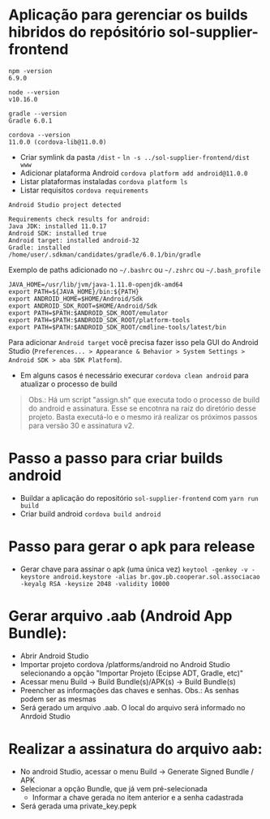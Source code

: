 # Aplicação para gerenciar os builds hibridos do repósitório sol-supplier-frontend

```
npm -version
6.9.0

node --version
v10.16.0

gradle --version
Gradle 6.0.1

cordova --version
11.0.0 (cordova-lib@11.0.0)

```

- Criar symlink da pasta `/dist` - `ln -s ../sol-supplier-frontend/dist www`
- Adicionar plataforma Android `cordova platform add android@11.0.0`
- Listar plataformas instaladas `cordova platform ls`
- Listar requisitos `cordova requirements`

```
Android Studio project detected

Requirements check results for android:
Java JDK: installed 11.0.17
Android SDK: installed true
Android target: installed android-32
Gradle: installed /home/user/.sdkman/candidates/gradle/6.0.1/bin/gradle
```

Exemplo de paths adicionado no `~/.bashrc` ou `~/.zshrc` ou ``~/.bash_profile``

```
JAVA_HOME=/usr/lib/jvm/java-1.11.0-openjdk-amd64
export PATH=${JAVA_HOME}/bin:${PATH}
export ANDROID_HOME=$HOME/Android/Sdk
export ANDROID_SDK_ROOT=$HOME/Android/Sdk
export PATH=$PATH:$ANDROID_SDK_ROOT/emulator
export PATH=$PATH:$ANDROID_SDK_ROOT/platform-tools
export PATH=$PATH:$ANDROID_SDK_ROOT/cmdline-tools/latest/bin
```

Para adicionar `Android target` você precisa fazer isso pela GUI do Android Studio (`Preferences... > Appearance & Behavior > System Settings > Android SDK > aba SDK Platform`).

- Em alguns casos é necessário execurar `cordova clean android` para atualizar o processo de build

> Obs.: Há um script "assign.sh" que executa todo o processo de build do android e assinatura. Esse se encotnra na raiz do diretório desse projeto. Basta executá-lo e o mesmo irá realizar os próximos passos para versão 30 e assinatura v2.

# Passo a passo para criar builds android
- Buildar a aplicação do repositório `sol-supplier-frontend` com `yarn run build`
- Criar build android `cordova build android`


# Passo para gerar o apk para release

- Gerar chave para assinar o apk (uma única vez)
`keytool -genkey -v -keystore android.keystore -alias br.gov.pb.cooperar.sol.associacao -keyalg RSA -keysize 2048 -validity 10000`

# Gerar arquivo .aab (Android App Bundle):

- Abrir Android Studio
- Importar projeto cordova /platforms/android no Android Studio selecionando a opção "Importar Projeto (Ecipse ADT, Gradle, etc)"
- Acessar menu Build -> Build Bundle(s)/APK(s) -> Build Bundle(s)
- Preencher as informações das chaves e senhas. Obs.: As senhas podem ser as mesmas
- Será gerado um arquivo .aab. O local do arquivo será informado no Anrdoid Studio

# Realizar a assinatura do arquivo aab:
- No android Studio, acessar o menu Build ->  Generate Signed Bundle / APK
- Selecionar a opção Bundle, que já vem pré-selecionada
  - Informar a chave gerada no item anterior e a senha cadastrada
- Será gerada uma private_key.pepk

